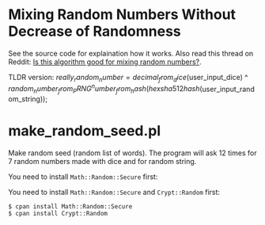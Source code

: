Mixing Random Numbers Without Decrease of Randomness
====================================================

See the source code for explaination how it works. Also read this thread on Reddit: <a href="http://www.reddit.com/r/mathematics/comments/2f9286/is_this_algorithm_good_for_mixing_random_numbers/">Is this algorithm good for mixing random numbers?</a>.

TLDR version: $really_random_number = decimal_from_dice($user_input_dice) ^  $random_number_from_PRNG ^ number_from_hash( hex sha512hash($user_input_random_string));


make_random_seed.pl
===================

Make random seed (random list of words). The program will ask 12 times for 7 random numbers made with dice and for random string. 

You need to install `Math::Random::Secure` first:

You need to install `Math::Random::Secure` and `Crypt::Random` first:

```
$ cpan install Math::Random::Secure 
$ cpan install Crypt::Random
```
